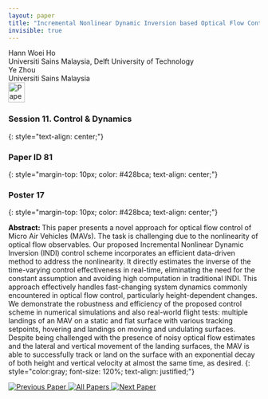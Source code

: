 ```yaml
---
layout: paper
title: "Incremental Nonlinear Dynamic Inversion based Optical Flow Control for Flying Robots: An Efficient Data-driven Approach"
invisible: true
---
```

<div class="paper-authors">
<div class="paper-author-box">
    <div class="paper-author-name">Hann Woei Ho</div>
    <div class="paper-author-uni">Universiti Sains Malaysia, Delft University of Technology</div>
</div>
<div class="paper-author-box">
    <div class="paper-author-name">Ye Zhou</div>
    <div class="paper-author-uni">Universiti Sains Malaysia</div>
</div>

</div><div class="paper-pdf">
<div> <a href="http://www.roboticsproceedings.org/rss19/p081.pdf"><img src="{{ site.baseurl }}/images/paper_link.png" alt="Paper Website" width = "33"  height = "40"/></a> </div>
</div>

### Session 11. Control & Dynamics
{: style="text-align: center;"}

### Paper ID 81
{: style="margin-top: 10px; color: #428bca; text-align: center;"}

### Poster 17
{: style="margin-top: 10px; color: #428bca; text-align: center;"}

<b style="color: black;">Abstract: </b>This paper presents a novel approach for optical flow control of Micro Air Vehicles (MAVs). The task is challenging due to the nonlinearity of optical flow observables. Our proposed Incremental Nonlinear Dynamic Inversion (INDI) control scheme incorporates an efficient data-driven method to address the nonlinearity. It directly estimates the inverse of the time-varying control effectiveness in real-time, eliminating the need for the constant assumption and avoiding high computation in traditional INDI. This approach effectively handles fast-changing system dynamics commonly encountered in optical flow control, particularly height-dependent changes. We demonstrate the robustness and efficiency of the proposed control scheme in numerical simulations and also real-world flight tests: multiple landings of an MAV on a static and flat surface with various tracking setpoints, hovering and landings on moving and undulating surfaces. Despite being challenged with the presence of noisy optical flow estimates and the lateral and vertical movement of the landing surfaces, the MAV is able to successfully track or land on the surface with an exponential decay of both height and vertical velocity at almost the same time, as desired. 
{: style="color:gray; font-size: 120%; text-align: justified;"}


<div class="paper-menu">
<a href="{{ site.baseurl }}/program/papers/080/"> <img src="{{ site.baseurl }}/images/previous_paper_icon.png" alt="Previous Paper" title="Previous Paper"/> </a>
<a href="{{ site.baseurl }}/program/papers"><img src="{{ site.baseurl }}/images/overview_icon.png" alt="All Papers" title="All Papers"/> </a>
<a href="{{ site.baseurl }}/program/papers/082/"> <img src="{{ site.baseurl }}/images/next_paper_icon.png" alt="Next Paper" title="Next Paper"/> </a>

</div>
